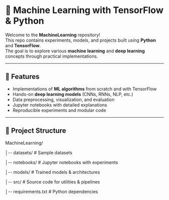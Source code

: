 # 🧠 Machine Learning with TensorFlow & Python

Welcome to the **MachineLearning** repository!  
This repo contains experiments, models, and projects built using **Python** and **TensorFlow**.  
The goal is to explore various **machine learning** and **deep learning** concepts through practical implementations.

---

## 🚀 Features
- Implementations of **ML algorithms** from scratch and with TensorFlow
- Hands-on **deep learning models** (CNNs, RNNs, NLP, etc.)
- Data preprocessing, visualization, and evaluation
- Jupyter notebooks with detailed explanations
- Reproducible experiments and modular code

---

## 📂 Project Structure
MachineLearning/

│-- datasets/ # Sample datasets

│-- notebooks/ # Jupyter notebooks with experiments

│-- models/ # Trained models & architectures

│-- src/ # Source code for utilities & pipelines

│-- requirements.txt # Python dependencies
